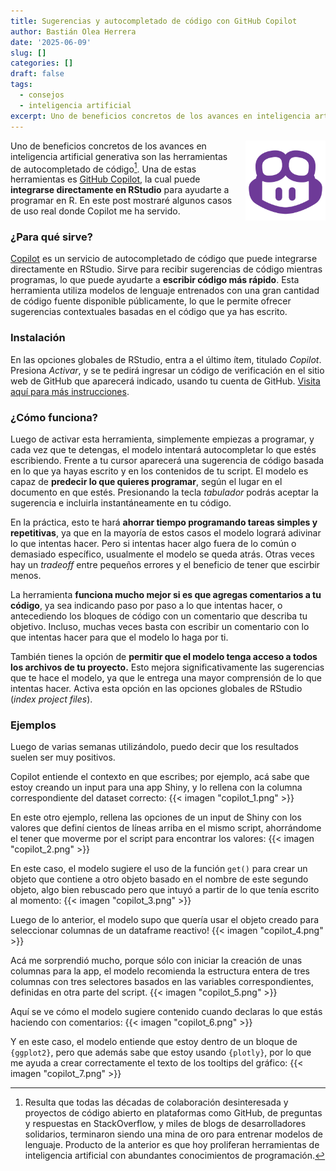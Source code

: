 ```yaml
---
title: Sugerencias y autocompletado de código con GitHub Copilot
author: Bastián Olea Herrera
date: '2025-06-09'
slug: []
categories: []
draft: false
tags:
  - consejos
  - inteligencia artificial
excerpt: Uno de beneficios concretos de los avances en inteligencia artificial generativa son las herramientas de autocompletado de código. Una de estas herramientas es GitHub Copilot, un servicio de autocompletado de código que puede integrarse directamente en RStudio para ayudarte a programar en R. En este post mostraré algunos casos de uso real donde Copilot me ha servido.
---
```


<img src = brand-github-copilot.svg style = "float: right; max-width: 128px; margin-left: 20px;">

Uno de beneficios concretos de los avances en inteligencia artificial generativa son las herramientas de autocompletado de código[^1]. Una de estas herramientas es [GitHub Copilot](https://github.com/features/copilot), la cual puede **integrarse directamente en RStudio** para ayudarte a programar en R. En este post mostraré algunos casos de uso real donde Copilot me ha servido.

[^1]: Resulta que todas las décadas de colaboración desinteresada y proyectos de código abierto en plataformas como GitHub, de preguntas y respuestas en StackOverflow, y miles de blogs de desarrolladores solidarios, terminaron siendo una mina de oro para entrenar modelos de lenguaje. Producto de la anterior es que hoy proliferan herramientas de inteligencia artificial con abundantes conocimientos de programación.

### ¿Para qué sirve?
[Copilot](https://github.com/features/copilot) es un servicio de autocompletado de código que puede integrarse directamente en RStudio. Sirve para recibir sugerencias de código mientras programas, lo que puede ayudarte a **escribir código más rápido**. Esta herramienta utiliza modelos de lenguaje entrenados con una gran cantidad de código fuente disponible públicamente, lo que le permite ofrecer sugerencias contextuales basadas en el código que ya has escrito.

### Instalación

En las opciones globales de RStudio, entra a el último ítem, titulado _Copilot_. Presiona _Activar_, y se te pedirá ingresar un código de verificación en el sitio web de GitHub que aparecerá indicado, usando tu cuenta de GitHub. [Visita aquí para más instrucciones](https://docs.posit.co/ide/user/ide/guide/tools/copilot.html).

### ¿Cómo funciona? 

Luego de activar esta herramienta, simplemente empiezas a programar, y cada vez que te detengas, el modelo intentará autocompletar lo que estés escribiendo. Frente a tu cursor aparecerá una sugerencia de código basada en lo que ya hayas escrito y en los contenidos de tu script. El modelo es capaz de **predecir lo que quieres programar**, según el lugar en el documento en que estés. Presionando la tecla _tabulador_ podrás aceptar la sugerencia e incluirla instantáneamente en tu código.

En la práctica, esto te hará **ahorrar tiempo programando tareas simples y repetitivas**, ya que en la mayoría de estos casos el modelo logrará adivinar lo que intentas hacer. Pero si intentas hacer algo fuera de lo común o demasiado específico, usualmente el modelo se queda atrás. Otras veces hay un _tradeoff_ entre pequeños errores y el beneficio de tener que escirbir menos.

La herramienta **funciona mucho mejor si es que agregas comentarios a tu código**, ya sea indicando paso por paso a lo que intentas hacer, o antecediendo los bloques de código con un comentario que describa tu objetivo. Incluso, muchas veces basta con escribir un comentario con lo que intentas hacer para que el modelo lo haga por ti.

También tienes la opción de **permitir que el modelo tenga acceso a todos los archivos de tu proyecto.** Esto mejora significativamente las sugerencias que te hace el modelo, ya que le entrega una mayor comprensión de lo que intentas hacer. Activa esta opción en las opciones globales de RStudio (_index project files_).


### Ejemplos
Luego de varias semanas utilizándolo, puedo decir que los resultados suelen ser muy positivos.

Copilot entiende el contexto en que escribes; por ejemplo, acá sabe que estoy creando un input para una app Shiny, y lo rellena con la columna correspondiente del dataset correcto:
{{< imagen "copilot_1.png" >}}

En este otro ejemplo, rellena las opciones de un input de Shiny con los valores que definí cientos de líneas arriba en el mismo script, ahorrándome el tener que moverme por el script para encontrar los valores:
{{< imagen "copilot_2.png" >}}

En este caso, el modelo sugiere el uso de la función `get()` para crear un objeto que contiene a otro objeto basado en el nombre de este segundo objeto, algo bien rebuscado pero que intuyó a partir de lo que tenía escrito al momento:
{{< imagen "copilot_3.png" >}}

Luego de lo anterior, el modelo supo que quería usar el objeto creado para seleccionar columnas de un dataframe reactivo!
{{< imagen "copilot_4.png" >}}

Acá me sorprendió mucho, porque sólo con iniciar la creación de unas columnas para la app, el modelo recomienda la estructura entera de tres columnas con tres selectores basados en las variables correspondientes, definidas en otra parte del script.
{{< imagen "copilot_5.png" >}}

Aquí se ve cómo el modelo sugiere contenido cuando declaras lo que estás haciendo con comentarios:
{{< imagen "copilot_6.png" >}}

Y en este caso, el modelo entiende que estoy dentro de un bloque de `{ggplot2}`, pero que además sabe que estoy usando `{plotly}`, por lo que me ayuda a crear correctamente el texto de los tooltips del gráfico:
{{< imagen "copilot_7.png" >}}